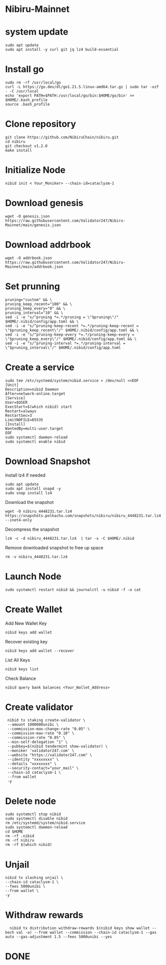 # Nibiru-Mainnet

# system update

    sudo apt update
    sudo apt install -y curl git jq lz4 build-essential

# Install go

    sudo rm -rf /usr/local/go
    curl -L https://go.dev/dl/go1.21.5.linux-amd64.tar.gz | sudo tar -xzf - -C /usr/local
    echo 'export PATH=$PATH:/usr/local/go/bin:$HOME/go/bin' >> $HOME/.bash_profile
    source .bash_profile

# Clone repository        

    git clone https://github.com/NibiruChain/nibiru.git
    cd nibiru
    git checkout v1.2.0
    make install

# Initialize Node

    nibid init < Your_Moniker> --chain-id=cataclysm-1

# Download genesis

    wget -O genesis.json https://raw.githubusercontent.com/Validator247/Nibiru-Mainnet/main/genesis.json


# Download addrbook

    wget -O addrbook.json https://raw.githubusercontent.com/Validator247/Nibiru-Mainnet/main/addrbook.json

# Set prunning

    pruning="custom" && \
    pruning_keep_recent="100" && \
    pruning_keep_every="0" && \
    pruning_interval="10" && \
    sed -i -e "s/^pruning *=.*/pruning = \"$pruning\"/" $HOME/.nibid/config/app.toml && \
    sed -i -e "s/^pruning-keep-recent *=.*/pruning-keep-recent = \"$pruning_keep_recent\"/" $HOME/.nibid/config/app.toml && \
    sed -i -e "s/^pruning-keep-every *=.*/pruning-keep-every = \"$pruning_keep_every\"/" $HOME/.nibid/config/app.toml && \
    sed -i -e "s/^pruning-interval *=.*/pruning-interval = \"$pruning_interval\"/" $HOME/.nibid/config/app.toml

# Create a service

    sudo tee /etc/systemd/system/nibid.service > /dev/null <<EOF
    [Unit]
    Description=nibid Daemon
    After=network-online.target
    [Service]
    User=$USER
    ExecStart=$(which nibid) start
    Restart=always
    RestartSec=3
    LimitNOFILE=65535
    [Install]
    WantedBy=multi-user.target
    EOF
    sudo systemctl daemon-reload
    sudo systemctl enable nibid

# Download Snapshot

Install lz4 if needed

    sudo apt update
    sudo apt install snapd -y
    sudo snap install lz4

Download the snapshot

    wget -O nibiru_4448231.tar.lz4 https://snapshots.polkachu.com/snapshots/nibiru/nibiru_4448231.tar.lz4 --inet4-only

Decompress the snapshot

    lz4 -c -d nibiru_4448231.tar.lz4  | tar -x -C $HOME/.nibid

Remove downloaded snapshot to free up space

    rm -v nibiru_4448231.tar.lz4

# Launch Node

    sudo systemctl restart nibid && journalctl -u nibid -f -o cat

# Create Wallet

Add New Wallet Key

    nibid keys add wallet

Recover existing key

    nibid keys add wallet --recover

List All Keys

    nibid keys list

Check Balance

    nibid query bank balances <Your_Wallet_Address>

# Create validator

     nibid tx staking create-validator \
     --amount 1000000unibi \
     --commission-max-change-rate "0.05" \
     --commission-max-rate "0.10" \
     --commission-rate "0.05" \
     --min-self-delegation "1" \
     --pubkey=$(nibid tendermint show-validator) \
     --moniker 'validator247.com' \
     --website "https://validator247.com" \
     --identity "xxxxxxxx" \
     --details "xxxxxxxx" \
     --security-contact="your_mail" \
     --chain-id cataclysm-1 \
     --from wallet
     -y

# Delete node

    sudo systemctl stop nibid
    sudo systemctl disable nibid
    rm /etc/systemd/system/nibid.service
    sudo systemctl daemon-reload
    cd $HOME
    rm -rf .nibid
    rm -rf nibiru
    rm -rf $(which nibid)

# Unjail

    nibid tx slashing unjail \
    --chain-id cataclysm-1 \
    --fees 5000unibi \
    --from wallet \
    -y

# Withdraw rewards

      nibid tx distribution withdraw-rewards $(nibid keys show wallet --bech val -a) --from wallet --commission --chain-id cataclysm-1 --gas auto --gas-adjustment 1.5 --fees 5000unibi --yes

# DONE        

